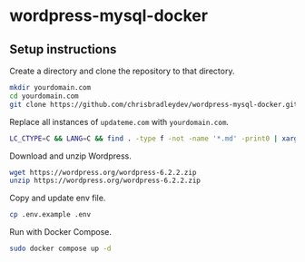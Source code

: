 # wordpress-mysql-docker

## Setup instructions

Create a directory and clone the repository to that directory.

```sh
mkdir yourdomain.com
cd yourdomain.com
git clone https://github.com/chrisbradleydev/wordpress-mysql-docker.git .
```

Replace all instances of `updateme.com` with `yourdomain.com`.

```sh
LC_CTYPE=C && LANG=C && find . -type f -not -name '*.md' -print0 | xargs -0 sed -i '' -e 's/updateme.com/yourdomain.com/g'
```

Download and unzip Wordpress.

```sh
wget https://wordpress.org/wordpress-6.2.2.zip
unzip https://wordpress.org/wordpress-6.2.2.zip
```

Copy and update env file.

```sh
cp .env.example .env
```

Run with Docker Compose.

```sh
sudo docker compose up -d
```
